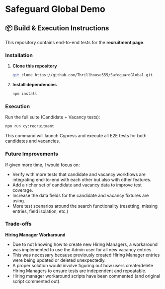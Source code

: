 # Safeguard Global Demo

## 📦 Build & Execution Instructions

This repository contains end-to-end tests for the **recruitment page**.

### Installation
1. **Clone this repository**
   ```bash
   git clone https://github.com/Thrillhouse555/SafeguardGlobal.git
   ```

2. **Install dependencies**   
    ```bash    
    npm install
    ```   

### Execution

Run the full suite (Candidate + Vacancy tests):
   ```bash
   npm run cy:recruitment
   ```
    
This command will launch Cypress and execute all E2E tests for both candidates and vacancies.

### Future Improvements

If given more time, I would focus on:

- Verify with more tests that candidate and vacancy workflows are integrating end-to-end with each other but also with other features.
- Add a richer set of candidate and vacancy data to improve test coverage.
- Increase the data fields for the candidate and vacancy fixtures are using.
- More test scenarios around the search functionality (resetting, missing entries, field isolation, etc.)



### Trade-offs

**Hiring Manager Workaround**

- Due to not knowing how to create new Hiring Managers, a workaround was implemented to use the Admin user for all new vacancy entries.
- This was necessary because previously created Hiring Manager entries were being updated or deleted unexpectedly.
- A proper solution would involve figuring out how users create/delete Hiring Managers to ensure tests are independent and repeatable.
- Hiring manager workaround scripts have been commented (and original script commented out).


